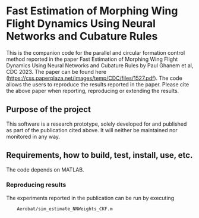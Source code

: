 # Fast Estimation of Morphing Wing Flight Dynamics Using Neural Networks and Cubature Rules
This is the companion code for the parallel and circular formation control method reported in the paper Fast Estimation of Morphing Wing Flight Dynamics
Using Neural Networks and Cubature Rules by Paul Ghanem et al, CDC 2023. The paper can be found here (https://css.paperplaza.net/images/temp/CDC/files/1527.pdf). The code allows the users to reproduce the results reported in the paper. Please cite the above paper when reporting, reproducing or extending the results.
## Purpose of the project
This software is a research prototype, solely developed for and published as part of the publication cited above. It will neither be maintained nor monitored in any way.
## Requirements, how to build, test, install, use, etc.
The code depends on MATLAB.
### Reproducing results
The experiments reported in the publication can be run by executing 
```
    Aerobat/sim_estimate_NNWeights_CKF.m
```
